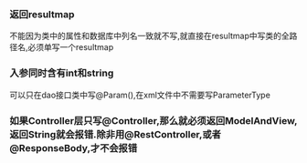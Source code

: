 ### 返回resultmap
  不能因为类中的属性和数据库中列名一致就不写,就直接在resultmap中写类的全路径名,必须单写一个resultmap
### 入参同时含有int和string
可以只在dao接口类中写@Param(),在xml文件中不需要写ParameterType
### 如果Controller层只写@Controller,那么就必须返回ModelAndView,返回String就会报错.除非用@RestController,或者@ResponseBody,才不会报错
